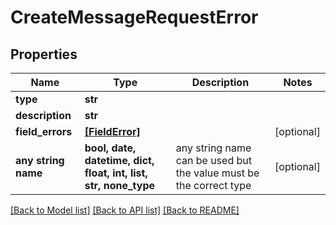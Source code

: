 # CreateMessageRequestError


## Properties
Name | Type | Description | Notes
------------ | ------------- | ------------- | -------------
**type** | **str** |  | 
**description** | **str** |  | 
**field_errors** | [**[FieldError]**](FieldError.md) |  | [optional] 
**any string name** | **bool, date, datetime, dict, float, int, list, str, none_type** | any string name can be used but the value must be the correct type | [optional]

[[Back to Model list]](../README.md#documentation-for-models) [[Back to API list]](../README.md#documentation-for-api-endpoints) [[Back to README]](../README.md)


